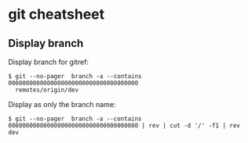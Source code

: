 git cheatsheet
==============

Display branch
--------------

Display branch for gitref:

    $ git --no-pager  branch -a --contains 0000000000000000000000000000000000000
      remotes/origin/dev

Display as only the branch name:

    $ git --no-pager  branch -a --contains 0000000000000000000000000000000000000 | rev | cut -d '/' -f1 | rev
    dev
